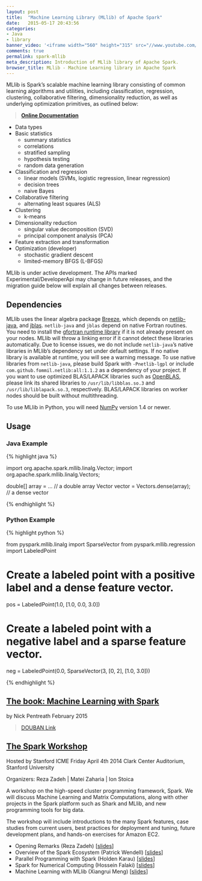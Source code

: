 ```yaml
---
layout: post
title:  "Machine Learning Library (MLlib) of Apache Spark"
date:   2015-05-17 20:43:56
categories:
- Java
- library
banner_video: '<iframe width="560" height="315" src="//www.youtube.com/embed/GGwtMKhsGgc" frameborder="0" allowfullscreen></iframe>'
comments: true
permalink: spark-mllib
meta_description: Introduction of MLlib library of Apache Spark.
browser_title: MLlib - Machine Learning library in Apache Spark
---
```


MLlib is Spark’s scalable machine learning library consisting of common learning algorithms and utilities, including classification, regression, clustering, collaborative filtering, dimensionality reduction, as well as underlying optimization primitives, as outlined below:

> **[Online Documentation](https://spark.apache.org/docs/1.1.0/mllib-guide.html)**

+ Data types
+ Basic statistics
  - summary statistics
  - correlations
  - stratified sampling
  - hypothesis testing
  - random data generation
+ Classification and regression
  - linear models (SVMs, logistic regression, linear regression)
  - decision trees
  - naive Bayes
+ Collaborative filtering
  - alternating least squares (ALS)
+ Clustering
  - k-means
+ Dimensionality reduction
  - singular value decomposition (SVD)
  - principal component analysis (PCA)
+ Feature extraction and transformation
+ Optimization (developer)
  - stochastic gradient descent
  - limited-memory BFGS (L-BFGS)


MLlib is under active development. The APIs marked Experimental/DeveloperApi may change in future releases, and the migration guide below will explain all changes between releases.

Dependencies
--------------------------------

MLlib uses the linear algebra package [Breeze](http://www.scalanlp.org/), which depends on [netlib-java](https://github.com/fommil/netlib-java), and [jblas](https://github.com/mikiobraun/jblas). `netlib-java` and `jblas` depend on native Fortran routines. You need to install the [gfortran runtime library](https://github.com/mikiobraun/jblas/wiki/Missing-Libraries) if it is not already present on your nodes. MLlib will throw a linking error if it cannot detect these libraries automatically. Due to license issues, we do not include `netlib-java`’s native libraries in MLlib’s dependency set under default settings. If no native library is available at runtime, you will see a warning message. To use native libraries from `netlib-java`, please build Spark with `-Pnetlib-lgpl` or include `com.github.fommil.netlib:all:1.1.2` as a dependency of your project. If you want to use optimized BLAS/LAPACK libraries such as [OpenBLAS](http://www.openblas.net/), please link its shared libraries to `/usr/lib/libblas.so.3` and `/usr/lib/liblapack.so.3`, respectively. BLAS/LAPACK libraries on worker nodes should be built without multithreading.

To use MLlib in Python, you will need [NumPy](http://www.numpy.org/) version 1.4 or newer.

Usage
------------------------------

### Java Example

{% highlight java %}

import org.apache.spark.mllib.linalg.Vector;
import org.apache.spark.mllib.linalg.Vectors;

double[] array = ... // a double array
Vector vector = Vectors.dense(array); // a dense vector

{% endhighlight %}

### Python Example

{% highlight python %}

from pyspark.mllib.linalg import SparseVector
from pyspark.mllib.regression import LabeledPoint

# Create a labeled point with a positive label and a dense feature vector.
pos = LabeledPoint(1.0, [1.0, 0.0, 3.0])

# Create a labeled point with a negative label and a sparse feature vector.
neg = LabeledPoint(0.0, SparseVector(3, [0, 2], [1.0, 3.0]))

{% endhighlight %}

[The book: Machine Learning with Spark](https://www.packtpub.com/big-data-and-business-intelligence/machine-learning-spark)
-------------------------------------------
by Nick Pentreath
February 2015

> [DOUBAN Link](http://book.douban.com/subject/26350074/)

[The Spark Workshop](http://stanford.edu/~rezab/sparkworkshop/)
----------------------------------------------------------------------------------
Hosted by Stanford ICME
Friday April 4th 2014 
Clark Center Auditorium, Stanford University 

Organizers: 
Reza Zadeh | Matei Zaharia | Ion Stoica 

A workshop on the high-speed cluster programming framework, Spark. We will discuss Machine Learning and Matrix Computations, along with other projects in the Spark platform such as Shark and MLlib, and new programming tools for big data.

The workshop will include introductions to the many Spark features, case studies from current users, best practices for deployment and tuning, future development plans, and hands-on exercises for Amazon EC2.

+ Opening Remarks (Reza Zadeh) [[slides](/assets/pdf/opening.pdf)]
+ Overview of the Spark Ecosystem (Patrick Wendell) [[slides](/assets/pdf/patrick.pdf)]
+ Parallel Programming with Spark (Holden Karau) [[slides](/assets/pdf/holden.pdf)]
+ Spark for Numerical Computing (Hossein Falaki) [[slides](/assets/pdf/hossein.pdf)]
+ Machine Learning with MLlib (Xiangrui Meng) [[slides](/assets/pdf/xiangrui.pdf)]
